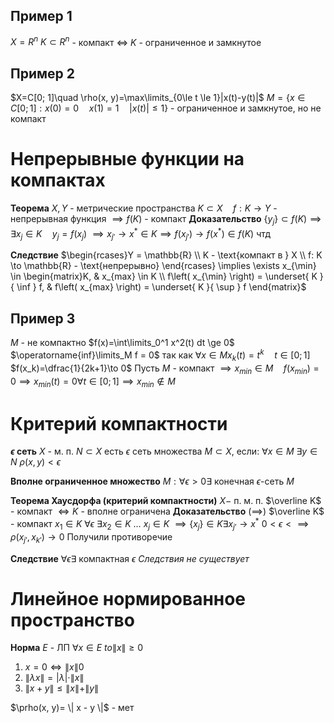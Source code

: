 ## Пример 1
$X=R^n$
$K \subset R^n$ - компакт $\iff$ $K$ - ограниченное и замкнутое

## Пример 2
$X=C[0; 1]\quad \rho(x, y)=\max\limits_{0\le t \le 1}|x(t)-y(t)|$
$M=\{ x\in C[0; 1]: x(0)=0\quad x(1)=1 \quad |x(t)| \le 1 \}$ - ограниченное и замкнутое, но не компакт

# Непрерывные функции на компактах
**Теорема**
	$X, Y$ - метрические пространства
	$K\subset X\quad f:K\to Y$ - непрерывная функция
	$\implies f(K)$ - компакт
**Доказательство**
	$\{ y_j \}\subset f(K) \implies \exists x_j \in K \quad y_j=f(x_j)$
	$\implies x_{j'}\to x^* \in K \implies f(x_{j'}) \to f(x^*) \in f(K)$
	чтд

**Следствие**
	$\begin{rcases}Y = \mathbb{R} \\	K - \text{компакт в } X \\  f: K \to \mathbb{R} - \text{непрерывно} \end{rcases} \implies \exists x_{\min} \in \begin{matrix}K, &  x_{max} \in K \\ f\left( x_{\min} \right) = \underset{ K }{ \inf } f,   &   f\left( x_{max} \right) = \underset{ K }{ \sup } f \end{matrix}$


## Пример 3
$M$ - не компактно
$f(x)=\int\limits_0^1 x^2(t) dt \ge 0$
$\operatorname{inf}\limits_M f = 0$ так как
$\forall x \in M x_k(t)=t^k \quad t\in[0; 1]$
$f(x_k)=\dfrac{1}{2k+1}\to 0$
Пусть $M$ - компакт
$\implies x_{min}\in M \quad f(x_{min})=0\implies x_{min}(t)=0 \forall t \in [0; 1] \implies x_{min} \not \in M$

# Критерий компактности
**$\epsilon$ сеть**
	$X$ - м. п.
	$N \subset X$ есть $\epsilon$ сеть множества $M \subset X$, если:
	$\forall x \in M\ \exists y \in N \ \rho \left( x, y \right) < \epsilon$

**Вполне ограниченное множество**
	$M: \forall \epsilon > 0 \exists$ конечная $\epsilon$-сеть $M$ 

**Теорема Хаусдорфа (критерий компактности)**
	$X-$ п. м. п.
	$\overline K$ - компакт $\iff K$ - вполне ограничена
**Доказательство**
	$(\implies)$
	$\overline K$ - компакт
	$x_1 \in K$
	$\forall \epsilon ~\exists x_2 \in K$
	$\ldots$
	$x_j \in K$
	$\implies \{ x_j \} \in K \exists x_{j'} \to x^*$
	$0 < \epsilon < \implies \rho(x_{j'}, x_{k'}) \to 0$
	Получили противоречие

**Следствие**
	$\forall \epsilon \exists$ компактная $\epsilon$ 
	_Следствия не существует_

# Линейное нормированное пространство

**Норма**
	$E$ - ЛП
	$\forall x \in E \ to \| x \| \ge 0$
1. $x=0\iff \| x \| 0$
2. $\| \lambda x \| = |\lambda| \cdot \| x \|$
3. $\|x + y\| \le \|x \| + \|y \|$

$\prho(x, y)= \| x - y \|$ - мет



